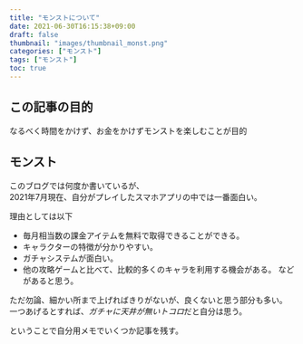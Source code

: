 ```yaml
---
title: "モンストについて"
date: 2021-06-30T16:15:38+09:00
draft: false
thumbnail: "images/thumbnail_monst.png"
categories: ["モンスト"]
tags: ["モンスト"]
toc: true
---
```


## この記事の目的
なるべく時間をかけず、お金をかけずモンストを楽しむことが目的  


## モンスト
このブログでは何度か書いているが、  
2021年7月現在、自分がプレイしたスマホアプリの中では一番面白い。  
  
理由としては以下  
- 毎月相当数の課金アイテムを無料で取得できることができる。
- キャラクターの特徴が分かりやすい。
- ガチャシステムが面白い。
- 他の攻略ゲームと比べて、比較的多くのキャラを利用する機会がある。
などがあると思う。  
  

ただ勿論、細かい所まで上げればきりがないが、良くないと思う部分も多い。  
一つあげるとすれば、*ガチャに天井が無いトコロ*だと自分は思う。

ということで自分用メモでいくつか記事を残す。  
